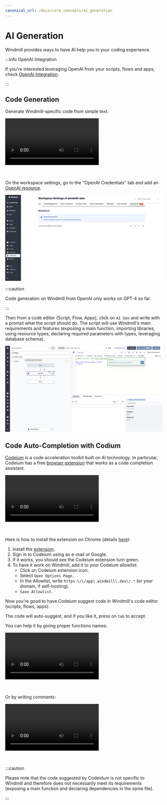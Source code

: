 ```yaml
---
canonical_url: /docs/core_concepts/ai_generation
---
```


# AI Generation

Windmill provides ways to have AI help you in your coding experience.

:::info OpenAI Integration

If you're interested leveraging OpenAI from your scripts, flows and apps, check [OpenAI Integration](../integrations/openai.md).

:::

## Code Generation

Generate Windmill-specific code from simple text.

<video
    className="border-2 rounded-xl object-cover w-full h-full dark:border-gray-800"
    controls
    src="/videos/ai_generation.mp4"
/>

<br/>

On the workspace settings, go to the "OpenAI Credentials" tab and add an [OpenAI resource](../integrations/openai.md).

![OpenAI Resource](../assets/code_editor/openai_credentials.png "OpenAI Resource")

:::caution

Code generation on Windmill from OpenAI only works on GPT-4 so far.

:::

Then from a code editor (Script, Flow, Apps), click on `AI Gen` and write with a prompt what the script should do. The script will use Windmill's main requirements and features (exposing a main function, importing libraries, using resource types, declaring required parameters with types, leveraging database schema).

![Prompt](../assets/code_editor/ai_gen.png "Prompt")

## Code Auto-Completion with Codium

[Codeium](https://codeium.com/) is a code acceleration toolkit built on AI technology. In particular, Codeium has a free [browser extension](https://codeium.com/download) that works as a code completion assistant.

<video
    className="border-2 rounded-xl object-cover w-full h-full dark:border-gray-800"
    controls
    src="/videos/codeium_example.mp4"
/>

<br/>

Here is how to install the extension on Chrome (details [here](https://codeium.com/chrome_tutorial)):

1. Install the [extension](https://chrome.google.com/webstore/detail/codeium-ai-code-autocompl/hobjkcpmjhlegmobgonaagepfckjkceh).
2. Sign in to Codeium using an e-mail or Google.
3. If it works, you should see the Codeium extension turn green.
4. To have it work on Windmill, add it to your Codeium allowlist:
   - Click on Codeium extension icon.
   - Select `Open Options Page`.
   - In the Allowlist, write `https:\/\/app\.windmill\.dev\/.*` (or your domain, if self-hosting).
   - `Save Allowlist`.

Now you're good to have Codeium suggest code in Windmill's code editor (scripts, flows, apps).

The code will auto-suggest, and if you like it, press on `tab` to accept.

You can help it by giving proper functions names:

<video
    className="border-2 rounded-xl object-cover w-full h-full dark:border-gray-800"
    controls
    src="/videos/codeium_function.mp4"
/>

<br/>

Or by writing comments:

<video
    className="border-2 rounded-xl object-cover w-full h-full dark:border-gray-800"
    controls
    src="/videos/codeium_comments.mp4"
/>

<br/>

:::caution

Please note that the code suggested by Codeidum is not specific to Windmill and therefore does not necessarily meet its requirements (exposing a main function and declaring dependencies in the same file).

:::
